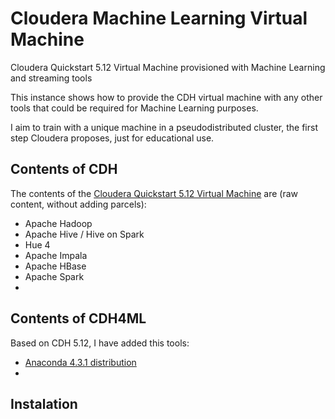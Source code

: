 # Cloudera Machine Learning Virtual Machine
Cloudera Quickstart 5.12 Virtual Machine provisioned with Machine Learning and streaming tools 
 
This instance shows how to provide the CDH virtual machine with any other tools that could be required for Machine Learning purposes. 

I aim to train with a unique machine in a pseudodistributed cluster, the first step Cloudera proposes, just for educational use. 

## Contents of CDH 
The contents of the <a href="https://www.cloudera.com/downloads/quickstart_vms/5-12.html" >Cloudera Quickstart 5.12 Virtual Machine</a> are (raw content, without adding parcels):
* Apache Hadoop
* Apache Hive / Hive on Spark
* Hue 4
* Apache Impala
* Apache HBase
* Apache Spark
* 



## Contents of CDH4ML
Based on CDH 5.12, I have added this tools:
* <a href="https://docs.anaconda.com/anaconda/user-guide/tasks/integration/cloudera" >Anaconda 4.3.1 distribution</a> 
* 


## Instalation
